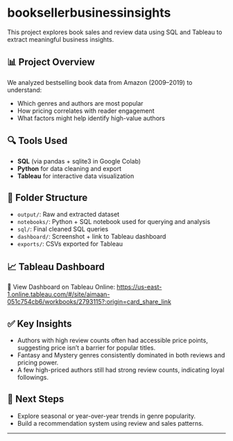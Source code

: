 # booksellerbusinessinsights

This project explores book sales and review data using SQL and Tableau to extract meaningful business insights.

## 📊 Project Overview

We analyzed bestselling book data from Amazon (2009–2019) to understand:
- Which genres and authors are most popular
- How pricing correlates with reader engagement
- What factors might help identify high-value authors

## 🔍 Tools Used
- **SQL** (via pandas + sqlite3 in Google Colab)
- **Python** for data cleaning and export
- **Tableau** for interactive data visualization

## 📁 Folder Structure

- `output/`: Raw and extracted dataset
- `notebooks/`: Python + SQL notebook used for querying and analysis
- `sql/`: Final cleaned SQL queries
- `dashboard/`: Screenshot + link to Tableau dashboard
- `exports/`: CSVs exported for Tableau

## 📈 Tableau Dashboard

🔗 View Dashboard on Tableau Online: https://us-east-1.online.tableau.com/#/site/aimaan-051c754cb6/workbooks/2793115?:origin=card_share_link

## ✅ Key Insights
- Authors with high review counts often had accessible price points, suggesting price isn’t a barrier for popular titles.
- Fantasy and Mystery genres consistently dominated in both reviews and pricing power.
- A few high-priced authors still had strong review counts, indicating loyal followings.

## 🧠 Next Steps
- Explore seasonal or year-over-year trends in genre popularity.
- Build a recommendation system using review and sales patterns.

---





